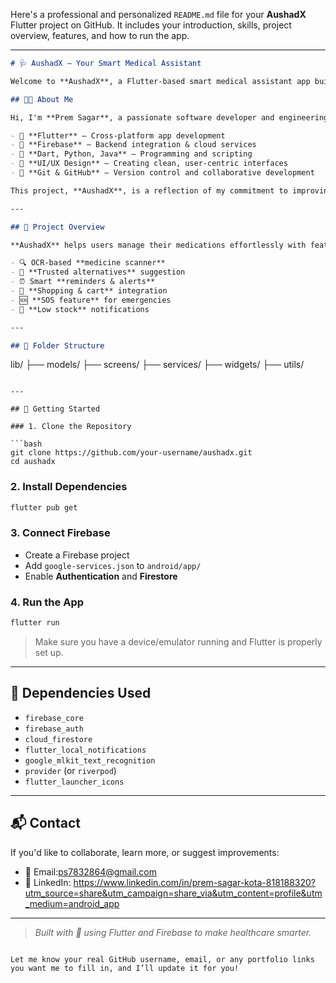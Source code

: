 Here's a professional and personalized `README.md` file for your **AushadX** Flutter project on GitHub. It includes your introduction, skills, project overview, features, and how to run the app.

---

```markdown
# 🩺 AushadX – Your Smart Medical Assistant

Welcome to **AushadX**, a Flutter-based smart medical assistant app built to simplify medicine management and healthcare accessibility.

## 👨‍💻 About Me

Hi, I'm **Prem Sagar**, a passionate software developer and engineering student focused on building impactful solutions through technology. I specialize in:

- 🔹 **Flutter** – Cross-platform app development  
- 🔹 **Firebase** – Backend integration & cloud services  
- 🔹 **Dart, Python, Java** – Programming and scripting  
- 🔹 **UI/UX Design** – Creating clean, user-centric interfaces  
- 🔹 **Git & GitHub** – Version control and collaborative development  

This project, **AushadX**, is a reflection of my commitment to improving healthcare through smart, accessible, and user-friendly mobile solutions.

---

## 📱 Project Overview

**AushadX** helps users manage their medications effortlessly with features like:

- 🔍 OCR-based **medicine scanner**
- 💊 **Trusted alternatives** suggestion
- ⏰ Smart **reminders & alerts**
- 🛒 **Shopping & cart** integration
- 🆘 **SOS feature** for emergencies
- 🔔 **Low stock** notifications

---

## 📁 Folder Structure

```

lib/
├── models/
├── screens/
├── services/
├── widgets/
├── utils/

````

---

## 🚀 Getting Started

### 1. Clone the Repository

```bash
git clone https://github.com/your-username/aushadx.git
cd aushadx
````

### 2. Install Dependencies

```bash
flutter pub get
```

### 3. Connect Firebase

* Create a Firebase project
* Add `google-services.json` to `android/app/`
* Enable **Authentication** and **Firestore**

### 4. Run the App

```bash
flutter run
```

> Make sure you have a device/emulator running and Flutter is properly set up.

---

## 📌 Dependencies Used

* `firebase_core`
* `firebase_auth`
* `cloud_firestore`
* `flutter_local_notifications`
* `google_mlkit_text_recognition`
* `provider` (or `riverpod`)
* `flutter_launcher_icons`

---

## 📬 Contact

If you'd like to collaborate, learn more, or suggest improvements:

* 📧 Email:ps7832864@gmail.com
* 💼 LinkedIn: https://www.linkedin.com/in/prem-sagar-kota-818188320?utm_source=share&utm_campaign=share_via&utm_content=profile&utm_medium=android_app

---

> *Built with 💙 using Flutter and Firebase to make healthcare smarter.*

```

Let me know your real GitHub username, email, or any portfolio links you want me to fill in, and I’ll update it for you!
```
